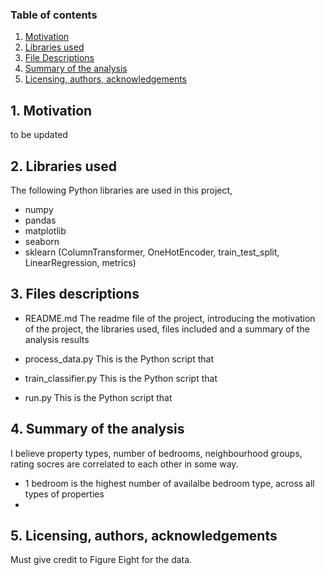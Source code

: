 ### Table of contents
1. [Motivation](#motivation)
2. [Libraries used](#library)
3. [File Descriptions](#files)
4. [Summary of the analysis](#summary)
5. [Licensing, authors, acknowledgements](#licensing)

## 1. Motivation <a name="motivation"></a>

to be updated  

## 2. Libraries used <a name="library"></a>

The following Python libraries are used in this project, 
- numpy
- pandas
- matplotlib
- seaborn
- sklearn (ColumnTransformer, OneHotEncoder, train_test_split, LinearRegression, metrics)

## 3. Files descriptions <a name="files"></a>

- README.md
  The readme file of the project, introducing the motivation of the project, the libraries used, files included and a summary of the analysis results
  
- process_data.py
  This is the Python script that
  
- train_classifier.py
  This is the Python script that
  
- run.py
  This is the Python script that 
  
  
## 4. Summary of the analysis <a name="summary"></a>
  I believe property types, number of bedrooms, neighbourhood groups, rating socres are correlated to each other in some way.  
  
  - 1 bedroom is the highest number of availalbe bedroom type, across all types of properties
  - 
  
## 5. Licensing, authors, acknowledgements <a name="licensing"></a> 
  Must give credit to Figure Eight for the data. 
